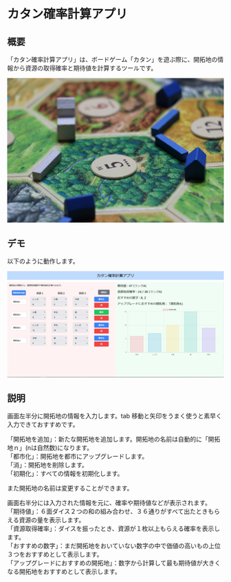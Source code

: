 # カタン確率計算アプリ

## 概要

「カタン確率計算アプリ」は、ボードゲーム「カタン」を遊ぶ際に、開拓地の情報から資源の取得確率と期待値を計算するツールです。

![Catanの画像](./public/Catan.jpg)

## デモ

以下のように動作します。

![スクリーンショット](./public/Demo.png)

## 説明

画面左半分に開拓地の情報を入力します。tab 移動と矢印をうまく使うと素早く入力できておすすめです。

「開拓地を追加」：新たな開拓地を追加します。開拓地の名前は自動的に「開拓地ｎ」(nは自然数)になります。  
「都市化」：開拓地を都市にアップグレードします。  
「消」：開拓地を削除します。  
「初期化」：すべての情報を初期化します。  

また開拓地の名前は変更することができます。  
 
画面右半分には入力された情報を元に、確率や期待値などが表示されます。  
「期待値」：６面ダイス２つの和の組み合わせ、３６通りがすべて出たときもらえる資源の量を表示します。  
「資源取得確率」：ダイスを振ったとき、資源が１枚以上もらえる確率を表示します。  
「おすすめの数字」：まだ開拓地をおいていない数字の中で価値の高いもの上位３つをおすすめとして表示します。  
「アップグレードにおすすめの開拓地」：数字から計算して最も期待値が大きくなる開拓地をおすすめとして表示します。  
